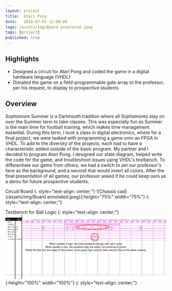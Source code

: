 ```yaml
---
layout: project
title:  Atari Pong
date:   2018-07-01 12:00:00
logo: /assets/img/Board annotated.jpeg
tags: [project]
published: true
---
```


## Highlights
- Designed a circuit for Atari Pong and coded the game in a digital hardware language (VHDL) 
- Donated the game on a field-programmable gate array to the professor, per his request, to display to prospective students


## Overview
Sophomore Summer is a Dartmouth tradition where all Sophomores stay on over the Summer term to take classes. 
This was especially fun as Summer is the main time for football training, which makes time management essential. 
During this term, I took a class in digital electronics, where for a final project, we were tasked with 
programming a game onto an FPGA in VHDL. To add to the diversity of the projects, each had to have a characteristic
added outside of the basic program. My partner and I decided to program Atari Pong. I designed our state diagram, 
helped write the code for the game, and troubleshoot issues using VHDL's testbench. To differentiate our game from others,
we had a switch to set our professor's face as the background, and a second that would invert all colors. 
After the final presentation of all games, our professor asked if he could keep ours as a demo for future prospective students. 


Circuit Board
{: style="text-align: center;"}
![Chassis cad](/assets/img/Board annotated.jpeg){:height="75%" width="75%"}
{: style="text-align: center;"}

Testbench for Ball Logic
{: style="text-align: center;"}
![Chassis cad](/assets/img/testbench.png){:height="100%" width="100%"}
{: style="text-align: center;"}
